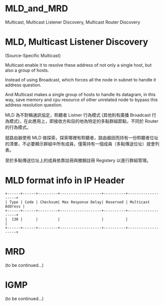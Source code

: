 # MLD_and_MRD
Multicast, Multicast Listener Discovery, Multicast Router Discovery

# MLD, Multicast Listener Discovery

(Source-Specific Multicast)

Multicast enable it to resolve these address of not only a single host, but also a group of hosts.

Instead of using Broadcast, which forces all the node in subnet to handle it address question.

And Multicast makes a single group of hosts to handle its datagram, in this way, save memory and cpu resource of other unrelated node to bypass this address resolution question. 

MLD 為不對稱通訊協定，聆聽者 Listner 行為模式 (其他則有廣播 Broadcast 行為模式)，在此應用上，即接收方和目的地為特定的多點群組節點，不同於 Router 的行為模式。

就路由器使用 MLD 做探索，探索哪裡有聆聽者，路由器因而持有一份聆聽者位址的清單，不必要顯示群組中所有成員，僅需持有一個成員（多點傳送位址）就會列表。

至於多點傳送位址上的成員依靠註冊與撤銷註冊 Registery 以進行群組管理。

# MLD format info in IP Header

    +------+------+---------+-------------------+----------+-------------------+
    | Type | Code | Checksum| Max Response Delay| Reserved | Multicast Address |
    +------+------+---------+-------------------+----------+-------------------+
    |  130 |      |         |                   |          |                   |
    +------+------+---------+-------------------+----------+-------------------+

# MRD

(to be continued...)

# IGMP

(to be continued...)
